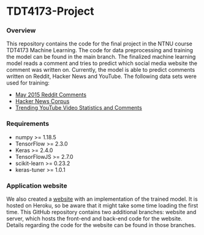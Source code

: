 # TDT4173-Project

### Overview

This repository contains the code for the final project in the NTNU course TDT4173 Machine Learning. The code for data preprocessing and training the model can be found in the main branch. The finalized machine learning model reads a comment and tries to predict which social media website the comment was written on. Currently, the model is able to predict comments written on Reddit, Hacker News and YouTube. The following data sets were used for training:

* [May 2015 Reddit Comments](https://www.kaggle.com/reddit/reddit-comments-may-2015)
* [Hacker News Corpus](https://www.kaggle.com/hacker-news/hacker-news-corpus)
* [Trending YouTube Video Statistics and Comments](https://www.kaggle.com/datasnaek/youtube)

### Requirements

* numpy >= 1.18.5
* TensorFlow >= 2.3.0
* Keras >= 2.4.0
* TensorFlowJS >= 2.7.0
* scikit-learn >= 0.23.2
* keras-tuner >= 1.0.1

### Application website

We also created a [website](https://commentclassifier.herokuapp.com/) with an implementation of the trained model. It is hosted on Heroku, so be aware that it might take some time loading the first time. This GitHub repository contains two additional branches: website and server, which hosts the front-end and back-end code for the website. Details regarding the code for the website can be found in those branches.
